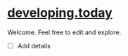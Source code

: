 # [developing.today](https://developing.today)

Welcome. Feel free to edit and explore.

- [ ] Add details
